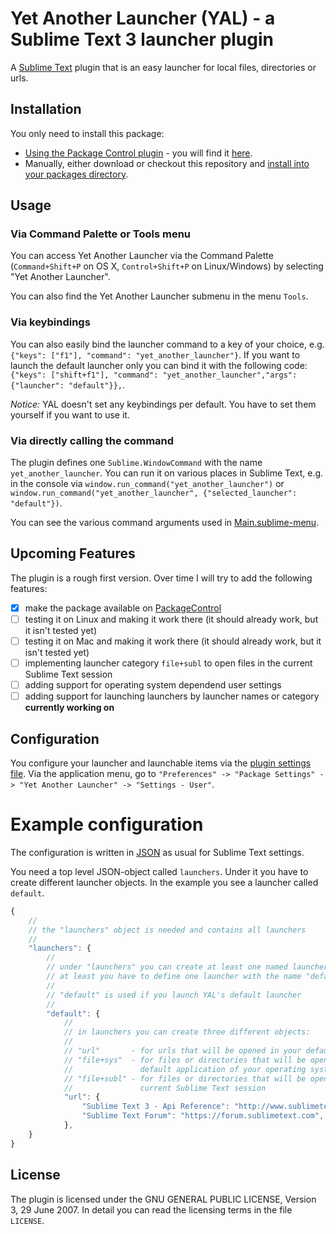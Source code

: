 # Yet Another Launcher (YAL) - a Sublime Text 3 launcher plugin

 A [Sublime Text](http://www.sublimetext.com/) plugin that is an easy launcher for local files, directories or urls.

## Installation

You only need to install this package:

-   [Using the Package Control plugin](https://packagecontrol.io/) - you will find it [here](https://packagecontrol.io/packages/Yet%20Another%20Launcher).
-   Manually, either download or checkout this repository and [install into your packages directory](http://docs.sublimetext.info/en/latest/extensibility/packages.html#package-installation).

## Usage

### Via Command Palette or Tools menu

You can access Yet Another Launcher via the Command Palette (`Command+Shift+P` on OS X, `Control+Shift+P` on Linux/Windows) by selecting "Yet Another Launcher". 

You can also find the Yet Another Launcher submenu in the menu `Tools`. 

### Via keybindings

You can also easily bind the launcher command to a key of your choice, e.g. `{"keys": ["f1"], "command": "yet_another_launcher"}`. If you want to launch the default launcher only you can bind it with the following code: `{"keys": ["shift+f1"], "command": "yet_another_launcher","args": {"launcher": "default"}},`. 

*Notice:* YAL doesn't set any keybindings per default. You have to set them yourself if you want to use it.

### Via directly calling the command

The plugin defines one `Sublime.WindowCommand` with the name `yet_another_launcher`. You can run it on various places in Sublime Text, e.g. in the console via `window.run_command("yet_another_launcher")` or `window.run_command("yet_another_launcher", {"selected_launcher": "default"})`.

You can see the various command arguments used in [Main.sublime-menu](Main.sublime-menu). 

## Upcoming Features

The plugin is a rough first version. Over time I will try to add the following features:

+ [X] make the package available on [PackageControl](https://packagecontrol.io/)
+ [ ] testing it on Linux and making it work there (it should already work, but it isn't tested yet)
+ [ ] testing it on Mac and making it work there (it should already work, but it isn't tested yet)
+ [ ] implementing launcher category `file+subl` to open files in the current Sublime Text session
+ [ ] adding support for operating system dependend user settings
+ [ ] adding support for launching launchers by launcher names or category **currently working on**

## Configuration

You configure your launcher and launchable items via the [plugin settings file](http://docs.sublimetext.info/en/latest/customization/settings.html). Via the application menu, go to `"Preferences" -> "Package Settings" -> "Yet Another Launcher" -> "Settings - User"`.

# Example configuration

The configuration is written in [JSON](https://en.wikipedia.org/wiki/JSON) as usual for Sublime Text settings.

You need a top level JSON-object called `launchers`. Under it you have to create different launcher objects. In the example you see a launcher called `default`.

```js
{
    //
    // the "launchers" object is needed and contains all launchers
    //
    "launchers": { 
        //
        // under "launchers" you can create at least one named launcher,
        // at least you have to define one launcher with the name "default"
        // 
        // "default" is used if you launch YAL's default launcher
        //
        "default": {
            // 
            // in launchers you can create three different objects:
            // 
            // "url"       - for urls that will be opened in your default browser
            // "file+sys"  - for files or directories that will be opened with the
            //               default application of your operating system
            // "file+subl" - for files or directories that will be opened in your
            //               current Sublime Text session
            "url": {
                "Sublime Text 3 - Api Reference": "http://www.sublimetext.com/docs/3/api_reference.html",
                "Sublime Text Forum": "https://forum.sublimetext.com",
            },
    }
}
```

## License
The plugin is licensed under the GNU GENERAL PUBLIC LICENSE, Version 3, 29 June 2007. In detail you can read the licensing terms in the file `LICENSE`.
